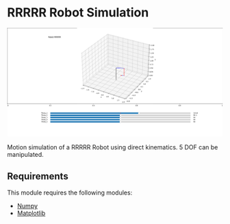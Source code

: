 # RRRRR Robot Simulation

![Design preview for the Web Page](preview.png)

Motion simulation of a RRRRR Robot using direct kinematics. 5 DOF can be manipulated.

## Requirements

This module requires the following modules:
- [Numpy](https://numpy.org/)
- [Matplotlib](https://matplotlib.org/)